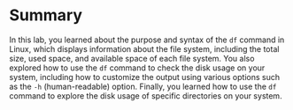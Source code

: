 # Summary

In this lab, you learned about the purpose and syntax of the `df` command in Linux, which displays information about the file system, including the total size, used space, and available space of each file system. You also explored how to use the `df` command to check the disk usage on your system, including how to customize the output using various options such as the `-h` (human-readable) option. Finally, you learned how to use the `df` command to explore the disk usage of specific directories on your system.
